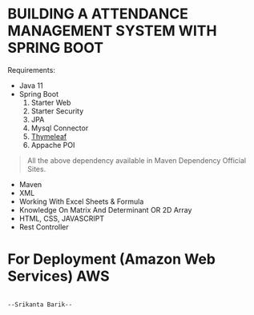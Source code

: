 # BUILDING A ATTENDANCE MANAGEMENT SYSTEM WITH SPRING BOOT
    
Requirements: 

* Java 11 
* Spring Boot
    1. Starter Web
    2. Starter Security
    3. JPA
    4. Mysql Connector
    5. [Thymeleaf](http://www.thymeleaf.org)
    6. Appache POI
> All the above dependency available in Maven Dependency Official Sites.

* Maven
* XML
* Working With Excel Sheets & Formula
* Knowledge On Matrix And Determinant OR 2D Array
* HTML, CSS, JAVASCRIPT
* Rest Controller

#  For Deployment (Amazon Web Services) AWS

                                                                                    --Srikanta Barik--